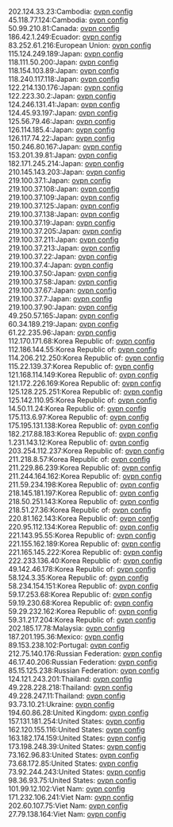 202.124.33.23:Cambodia: [ovpn config](vpn/202_124_33_23.ovpn)  
45.118.77.124:Cambodia: [ovpn config](vpn/45_118_77_124.ovpn)  
50.99.210.81:Canada: [ovpn config](vpn/50_99_210_81.ovpn)  
186.42.1.249:Ecuador: [ovpn config](vpn/186_42_1_249.ovpn)  
83.252.61.216:European Union: [ovpn config](vpn/83_252_61_216.ovpn)  
115.124.249.189:Japan: [ovpn config](vpn/115_124_249_189.ovpn)  
118.111.50.200:Japan: [ovpn config](vpn/118_111_50_200.ovpn)  
118.154.103.89:Japan: [ovpn config](vpn/118_154_103_89.ovpn)  
118.240.117.118:Japan: [ovpn config](vpn/118_240_117_118.ovpn)  
122.214.130.176:Japan: [ovpn config](vpn/122_214_130_176.ovpn)  
122.223.30.2:Japan: [ovpn config](vpn/122_223_30_2.ovpn)  
124.246.131.41:Japan: [ovpn config](vpn/124_246_131_41.ovpn)  
124.45.93.197:Japan: [ovpn config](vpn/124_45_93_197.ovpn)  
125.56.79.46:Japan: [ovpn config](vpn/125_56_79_46.ovpn)  
126.114.185.4:Japan: [ovpn config](vpn/126_114_185_4.ovpn)  
126.117.74.22:Japan: [ovpn config](vpn/126_117_74_22.ovpn)  
150.246.80.167:Japan: [ovpn config](vpn/150_246_80_167.ovpn)  
153.201.39.81:Japan: [ovpn config](vpn/153_201_39_81.ovpn)  
182.171.245.214:Japan: [ovpn config](vpn/182_171_245_214.ovpn)  
210.145.143.203:Japan: [ovpn config](vpn/210_145_143_203.ovpn)  
219.100.37.1:Japan: [ovpn config](vpn/219_100_37_1.ovpn)  
219.100.37.108:Japan: [ovpn config](vpn/219_100_37_108.ovpn)  
219.100.37.109:Japan: [ovpn config](vpn/219_100_37_109.ovpn)  
219.100.37.125:Japan: [ovpn config](vpn/219_100_37_125.ovpn)  
219.100.37.138:Japan: [ovpn config](vpn/219_100_37_138.ovpn)  
219.100.37.19:Japan: [ovpn config](vpn/219_100_37_19.ovpn)  
219.100.37.205:Japan: [ovpn config](vpn/219_100_37_205.ovpn)  
219.100.37.211:Japan: [ovpn config](vpn/219_100_37_211.ovpn)  
219.100.37.213:Japan: [ovpn config](vpn/219_100_37_213.ovpn)  
219.100.37.22:Japan: [ovpn config](vpn/219_100_37_22.ovpn)  
219.100.37.4:Japan: [ovpn config](vpn/219_100_37_4.ovpn)  
219.100.37.50:Japan: [ovpn config](vpn/219_100_37_50.ovpn)  
219.100.37.58:Japan: [ovpn config](vpn/219_100_37_58.ovpn)  
219.100.37.67:Japan: [ovpn config](vpn/219_100_37_67.ovpn)  
219.100.37.7:Japan: [ovpn config](vpn/219_100_37_7.ovpn)  
219.100.37.90:Japan: [ovpn config](vpn/219_100_37_90.ovpn)  
49.250.57.165:Japan: [ovpn config](vpn/49_250_57_165.ovpn)  
60.34.189.219:Japan: [ovpn config](vpn/60_34_189_219.ovpn)  
61.22.235.96:Japan: [ovpn config](vpn/61_22_235_96.ovpn)  
112.170.171.68:Korea Republic of: [ovpn config](vpn/112_170_171_68.ovpn)  
112.186.144.55:Korea Republic of: [ovpn config](vpn/112_186_144_55.ovpn)  
114.206.212.250:Korea Republic of: [ovpn config](vpn/114_206_212_250.ovpn)  
115.22.139.37:Korea Republic of: [ovpn config](vpn/115_22_139_37.ovpn)  
121.168.114.149:Korea Republic of: [ovpn config](vpn/121_168_114_149.ovpn)  
121.172.226.169:Korea Republic of: [ovpn config](vpn/121_172_226_169.ovpn)  
125.128.225.251:Korea Republic of: [ovpn config](vpn/125_128_225_251.ovpn)  
125.142.110.95:Korea Republic of: [ovpn config](vpn/125_142_110_95.ovpn)  
14.50.11.24:Korea Republic of: [ovpn config](vpn/14_50_11_24.ovpn)  
175.113.6.97:Korea Republic of: [ovpn config](vpn/175_113_6_97.ovpn)  
175.195.131.138:Korea Republic of: [ovpn config](vpn/175_195_131_138.ovpn)  
182.217.88.183:Korea Republic of: [ovpn config](vpn/182_217_88_183.ovpn)  
1.231.143.12:Korea Republic of: [ovpn config](vpn/1_231_143_12.ovpn)  
203.254.112.237:Korea Republic of: [ovpn config](vpn/203_254_112_237.ovpn)  
211.218.8.57:Korea Republic of: [ovpn config](vpn/211_218_8_57.ovpn)  
211.229.86.239:Korea Republic of: [ovpn config](vpn/211_229_86_239.ovpn)  
211.244.164.162:Korea Republic of: [ovpn config](vpn/211_244_164_162.ovpn)  
211.59.234.198:Korea Republic of: [ovpn config](vpn/211_59_234_198.ovpn)  
218.145.181.197:Korea Republic of: [ovpn config](vpn/218_145_181_197.ovpn)  
218.50.251.143:Korea Republic of: [ovpn config](vpn/218_50_251_143.ovpn)  
218.51.27.36:Korea Republic of: [ovpn config](vpn/218_51_27_36.ovpn)  
220.81.162.143:Korea Republic of: [ovpn config](vpn/220_81_162_143.ovpn)  
220.95.112.134:Korea Republic of: [ovpn config](vpn/220_95_112_134.ovpn)  
221.143.95.55:Korea Republic of: [ovpn config](vpn/221_143_95_55.ovpn)  
221.155.162.189:Korea Republic of: [ovpn config](vpn/221_155_162_189.ovpn)  
221.165.145.222:Korea Republic of: [ovpn config](vpn/221_165_145_222.ovpn)  
222.233.136.40:Korea Republic of: [ovpn config](vpn/222_233_136_40.ovpn)  
49.142.46.178:Korea Republic of: [ovpn config](vpn/49_142_46_178.ovpn)  
58.124.3.35:Korea Republic of: [ovpn config](vpn/58_124_3_35.ovpn)  
58.234.154.151:Korea Republic of: [ovpn config](vpn/58_234_154_151.ovpn)  
59.17.253.68:Korea Republic of: [ovpn config](vpn/59_17_253_68.ovpn)  
59.19.230.68:Korea Republic of: [ovpn config](vpn/59_19_230_68.ovpn)  
59.29.232.162:Korea Republic of: [ovpn config](vpn/59_29_232_162.ovpn)  
59.31.217.204:Korea Republic of: [ovpn config](vpn/59_31_217_204.ovpn)  
202.185.17.78:Malaysia: [ovpn config](vpn/202_185_17_78.ovpn)  
187.201.195.36:Mexico: [ovpn config](vpn/187_201_195_36.ovpn)  
89.153.238.102:Portugal: [ovpn config](vpn/89_153_238_102.ovpn)  
212.75.140.176:Russian Federation: [ovpn config](vpn/212_75_140_176.ovpn)  
46.17.40.206:Russian Federation: [ovpn config](vpn/46_17_40_206.ovpn)  
85.15.125.238:Russian Federation: [ovpn config](vpn/85_15_125_238.ovpn)  
124.121.243.201:Thailand: [ovpn config](vpn/124_121_243_201.ovpn)  
49.228.228.218:Thailand: [ovpn config](vpn/49_228_228_218.ovpn)  
49.228.247.11:Thailand: [ovpn config](vpn/49_228_247_11.ovpn)  
93.73.10.21:Ukraine: [ovpn config](vpn/93_73_10_21.ovpn)  
194.60.86.28:United Kingdom: [ovpn config](vpn/194_60_86_28.ovpn)  
157.131.181.254:United States: [ovpn config](vpn/157_131_181_254.ovpn)  
162.120.155.116:United States: [ovpn config](vpn/162_120_155_116.ovpn)  
163.182.174.159:United States: [ovpn config](vpn/163_182_174_159.ovpn)  
173.198.248.39:United States: [ovpn config](vpn/173_198_248_39.ovpn)  
73.162.96.83:United States: [ovpn config](vpn/73_162_96_83.ovpn)  
73.68.172.85:United States: [ovpn config](vpn/73_68_172_85.ovpn)  
73.92.244.243:United States: [ovpn config](vpn/73_92_244_243.ovpn)  
98.36.93.75:United States: [ovpn config](vpn/98_36_93_75.ovpn)  
101.99.12.102:Viet Nam: [ovpn config](vpn/101_99_12_102.ovpn)  
171.232.106.241:Viet Nam: [ovpn config](vpn/171_232_106_241.ovpn)  
202.60.107.75:Viet Nam: [ovpn config](vpn/202_60_107_75.ovpn)  
27.79.138.164:Viet Nam: [ovpn config](vpn/27_79_138_164.ovpn)  
